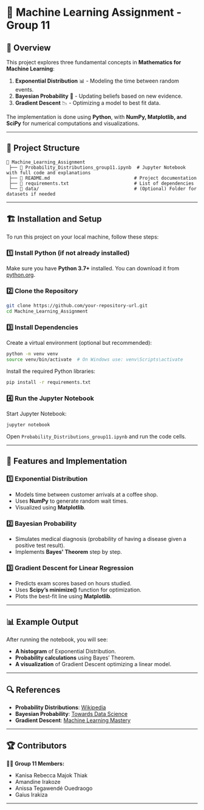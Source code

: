 # 📌 Machine Learning Assignment - Group 11

## 📖 Overview
This project explores three fundamental concepts in **Mathematics for Machine Learning**:
1. **Exponential Distribution** 📊 - Modeling the time between random events.
2. **Bayesian Probability** 🤔 - Updating beliefs based on new evidence.
3. **Gradient Descent** 📉 - Optimizing a model to best fit data.

The implementation is done using **Python**, with **NumPy, Matplotlib, and SciPy** for numerical computations and visualizations.

---

## 📁 Project Structure

```
📂 Machine_Learning_Assignment
 ├── 📜 Probability_Distributions_group11.ipynb  # Jupyter Notebook with full code and explanations
 ├── 📜 README.md                               # Project documentation
 ├── 📜 requirements.txt                        # List of dependencies
 └── 📜 data/                                   # (Optional) Folder for datasets if needed
```

---

## 🏗️ Installation and Setup
To run this project on your local machine, follow these steps:

### 1️⃣ Install Python (if not already installed)
Make sure you have **Python 3.7+** installed. You can download it from [python.org](https://www.python.org/downloads/).

### 2️⃣ Clone the Repository
```bash
git clone https://github.com/your-repository-url.git
cd Machine_Learning_Assignment
```

### 3️⃣ Install Dependencies
Create a virtual environment (optional but recommended):
```bash
python -m venv venv
source venv/bin/activate  # On Windows use: venv\Scripts\activate
```

Install the required Python libraries:
```bash
pip install -r requirements.txt
```

### 4️⃣ Run the Jupyter Notebook
Start Jupyter Notebook:
```bash
jupyter notebook
```
Open `Probability_Distributions_group11.ipynb` and run the code cells.

---

## 📝 Features and Implementation
### **1️⃣ Exponential Distribution**
- Models time between customer arrivals at a coffee shop.
- Uses **NumPy** to generate random wait times.
- Visualized using **Matplotlib**.

### **2️⃣ Bayesian Probability**
- Simulates medical diagnosis (probability of having a disease given a positive test result).
- Implements **Bayes' Theorem** step by step.

### **3️⃣ Gradient Descent for Linear Regression**
- Predicts exam scores based on hours studied.
- Uses **Scipy’s minimize()** function for optimization.
- Plots the best-fit line using **Matplotlib**.

---

## 📊 Example Output
After running the notebook, you will see:
- **A histogram** of Exponential Distribution.
- **Probability calculations** using Bayes’ Theorem.
- **A visualization** of Gradient Descent optimizing a linear model.

---

## 🔍 References
- **Probability Distributions**: [Wikipedia](https://en.wikipedia.org/wiki/Probability_distribution)
- **Bayesian Probability**: [Towards Data Science](https://towardsdatascience.com/bayes-theorem-explained-6c175f0732cf)
- **Gradient Descent**: [Machine Learning Mastery](https://machinelearningmastery.com/gradient-descent-for-machine-learning/)

---

## 🏆 Contributors
👩‍💻 **Group 11 Members:**
- Kanisa Rebecca Majok Thiak
- Amandine Irakoze
- Anissa Tegawendé Ouedraogo
- Gaius Irakiza

---



